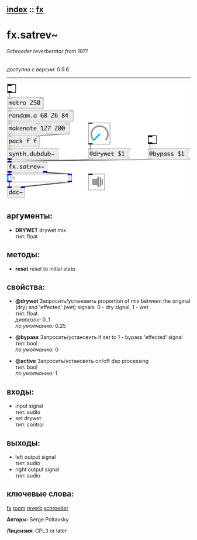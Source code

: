 [index](index.html) :: [fx](category_fx.html)
---

# fx.satrev~

###### Schroeder reverberator from 1971

*доступно с версии:* 0.9.6

---




[![example](../examples/img/fx.satrev~.jpg)](../examples/pd/fx.satrev~.pd)



## аргументы:

* **DRYWET**
drywet mix<br>
_тип:_ float<br>



## методы:

* **reset**
reset to initial state<br>




## свойства:

* **@drywet** 
Запросить/установить proportion of mix between the original (dry) and &#39;effected&#39; (wet) signals. 0 -
dry signal, 1 - wet<br>
_тип:_ float<br>
_диапазон:_ 0..1<br>
_по умолчанию:_ 0.25<br>

* **@bypass** 
Запросить/установить if set to 1 - bypass &#39;effected&#39; signal<br>
_тип:_ bool<br>
_по умолчанию:_ 0<br>

* **@active** 
Запросить/установить on/off dsp processing<br>
_тип:_ bool<br>
_по умолчанию:_ 1<br>



## входы:

* input signal<br>
_тип:_ audio
* set drywet<br>
_тип:_ control



## выходы:

* left output signal<br>
_тип:_ audio
* right output signal<br>
_тип:_ audio



## ключевые слова:

[fx](keywords/fx.html)
[room](keywords/room.html)
[reverb](keywords/reverb.html)
[schroeder](keywords/schroeder.html)






**Авторы:** Serge Poltavsky




**Лицензия:** GPL3 or later





